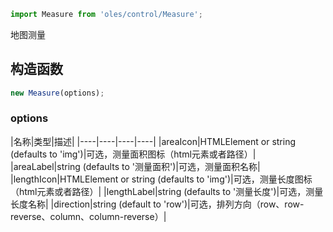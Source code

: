 ``` javascript
import Measure from 'oles/control/Measure';
```
地图测量

## 构造函数

```javascript
new Measure(options);
```

### options

|名称|类型|描述|
|----|----|----|----|
|areaIcon|HTMLElement or string (defaults to 'img')|可选，测量面积图标（html元素或者路径）|
|areaLabel|string (defaults to '测量面积')|可选，测量面积名称|
|lengthIcon|HTMLElement or string (defaults to 'img')|可选，测量长度图标（html元素或者路径）|
|lengthLabel|string (defaults to '测量长度')|可选，测量长度名称|
|direction|string (default to 'row')|可选，排列方向（row、row-reverse、column、column-reverse）|